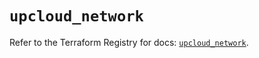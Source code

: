 # `upcloud_network`

Refer to the Terraform Registry for docs: [`upcloud_network`](https://registry.terraform.io/providers/upcloudltd/upcloud/5.24.1/docs/resources/network).
